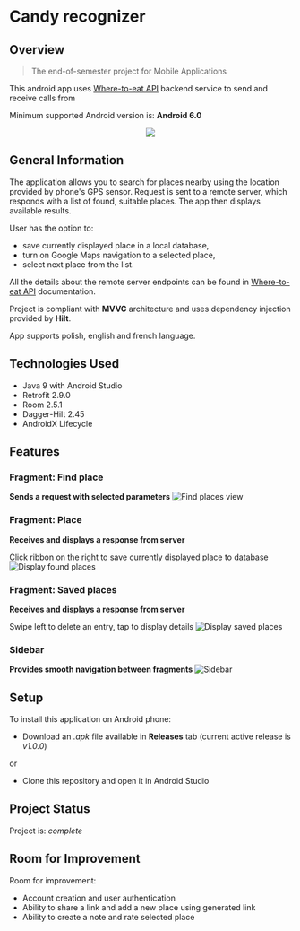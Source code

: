 # Candy recognizer 
## Overview
> The end-of-semester project for Mobile Applications

This android app uses [Where-to-eat API](https://github.com/xalpol12/where-to-eat-backend) backend service to send and receive calls from

Minimum supported Android version is: **Android 6.0**

<p align="center">
  <img src="./readme-scr/icon.png" />
</p>

## General Information
The application allows you to search for places nearby using the location provided by phone's GPS sensor. Request is sent to a remote server, which responds with a list of found, suitable places. The app then displays available results. 

User has the option to:
* save currently displayed place in a local database, 
* turn on Google Maps navigation to a selected place,
* select next place from the list.

All the details about the remote server endpoints can be found in [Where-to-eat API](https://github.com/xalpol12/where-to-eat-backend) documentation.

Project is compliant with **MVVC** architecture and uses dependency injection provided by **Hilt**.

App supports polish, english and french language.


## Technologies Used
- Java 9 with Android Studio
- Retrofit 2.9.0
- Room 2.5.1
- Dagger-Hilt 2.45
- AndroidX Lifecycle


## Features

### Fragment: Find place
**Sends a request with selected parameters**
![Find places view](./readme-scr/find_places.png)

### Fragment: Place
**Receives and displays a response from server**

Click ribbon on the right to save currently displayed place to database
![Display found places](./readme-scr/place_display.png)

### Fragment: Saved places
**Receives and displays a response from server**

Swipe left to delete an entry, tap to display details
![Display saved places](./readme-scr/saved_display.png)

### Sidebar
**Provides smooth navigation between fragments**
![Sidebar](./readme-scr/sidebar_view.png)


## Setup
To install this application on Android phone:
* Download an _.apk_ file available in **Releases** tab (current active release is _v1.0.0_)

or
* Clone this repository and open it in Android Studio

## Project Status
Project is: _complete_ 


## Room for Improvement
Room for improvement:
- Account creation and user authentication
- Ability to share a link and add a new place using generated link
- Ability to create a note and rate selected place
